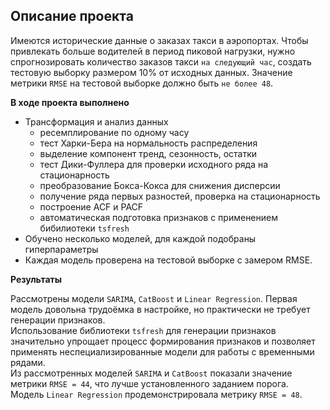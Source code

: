 ## Описание проекта

Имеются исторические данные о заказах такси в аэропортах. Чтобы привлекать больше водителей в период пиковой нагрузки, нужно спрогнозировать количество заказов такси `на следующий час`, создать тестовую выборку размером 10% от исходных данных. Значение метрики `RMSE` на тестовой выборке должно быть `не более 48`.

**В ходе проекта выполнено**

- Трансформация и анализ данных
    - ресемплирование по одному часу
    - тест Харки-Бера на нормальность распределения
    - выделение компонент тренд, сезонность, остатки
    - тест Дики-Фуллера для проверки исходного ряда на стационарность
    - преобразование Бокса-Кокса для снижения дисперсии
    - получение ряда первых разностей, проверка на стационарность
    - построение ACF и PACF
    - автоматическая подготовка признаков с применением бибилиотеки `tsfresh`
- Обучено несколько моделей, для каждой подобраны гиперпараметры
- Каждая модель проверена на тестовой выборке с замером RMSE.

**Результаты**

Рассмотрены модели `SARIMA`, `CatBoost` и `Linear Regression`. Первая модель довольна трудоёмка в настройке, но практически не требует генерации признаков.<br> Использование библиотеки `tsfresh` для генерации признаков значительно упрощает процесс формирования признаков и позволяет применять неспециализированные модели для работы с временными рядами.<br> Из рассмотренных моделей `SARIMA` и `CatBoost` показали значение метрики `RMSE = 44`, что лучше установленного заданием порога.<br> Модель `Linear Regression` продемонстрировала метрику `RMSE = 48`.
